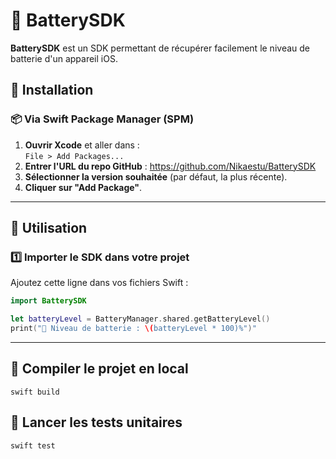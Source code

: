 # 🔋 BatterySDK

**BatterySDK** est un SDK permettant de récupérer facilement le niveau de batterie d'un appareil iOS.  

## 🚀 Installation  

### 📦 Via Swift Package Manager (SPM)  

1. **Ouvrir Xcode** et aller dans :  
   `File > Add Packages...`  
2. **Entrer l'URL du repo GitHub** : https://github.com/Nikaestu/BatterySDK
3. **Sélectionner la version souhaitée** (par défaut, la plus récente).
4. **Cliquer sur "Add Package"**.  

---

## 📖 Utilisation  

### 1️⃣ **Importer le SDK dans votre projet**  
Ajoutez cette ligne dans vos fichiers Swift :  

```swift
import BatterySDK

let batteryLevel = BatteryManager.shared.getBatteryLevel()
print("🔋 Niveau de batterie : \(batteryLevel * 100)%")"
```

---

## 🔨 Compiler le projet en local
`swift build`

## 🧪 Lancer les tests unitaires
`swift test`
